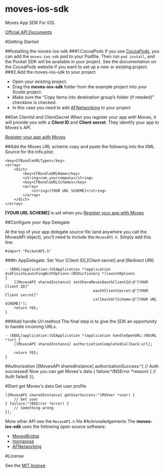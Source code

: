 moves-ios-sdk
=============
Moves App SDK For iOS. 

[Official API Documents](https://dev.moves-app.com/)

#Getting Started

##Installing the moves-ios-sdk
###1.CocoaPods
If you use [CocoaPods](http://cocoapods.org/), you can add the ``moves-ios-sdk`` pod to your Podfile. Then run ``pod install``, and the Pocket SDK will be available in your project. See the documentation on the CocoaPods website if you want to set up a new or existing project.
###2.Add the moves-ios-sdk to your project
- Open your existing project.
- Drag the **moves-ios-sdk** folder from the example project into your Xcode project.
- Make sure the “Copy items into destination group’s folder (if needed)” checkbox is checked.
- In this case you need to add [AFNetworking](https://github.com/AFNetworking/AFNetworking) to your project

##Get ClientId and ClientSecret
When you register your app with Moves, it will provide you with a **Client ID** and **Client secret**. They identify your app to Moves's API. 

[Register your app with Moves](https://dev.moves-app.com/clients)

##Add the Moves URL scheme
copy and paste the following into the XML Source for the Info.plist:

    <key>CFBundleURLTypes</key>
    <array>
        <dict>
            <key>CFBundleURLName</key>
            <string>com.yourcompany</string>
            <key>CFBundleURLSchemes</key>
            <array>
                <string>[YOUR URL SCHEME]</string>
            </array>
        </dict>
    </array>
**[YOUR URL SCHEME]** is set when you [Register your app with Moves](https://dev.moves-app.com/clients)

##Configure your App Delegate

At the top of your app delegate source file (and anywhere you call the MovesAPI object), you'll need to include the ``MovesAPI.h``.  Simply add this line:

``#import "PocketAPI.h"``

###In AppDelegate. Set Your [Client ID],[Client secret] and [Redirect URI]

    - (BOOL)application:(UIApplication *)application didFinishLaunchingWithOptions:(NSDictionary *)launchOptions
    {
        [[MovesAPI sharedInstance] setShareMovesOauthClientId:@"[YOUR Client ID]"
                                            oauthClientSecret:@"[YOUR Client secret]"
                                            callbackUrlScheme:@"[YOUR URL SCHEME]"];
        return YES;
    }
###Add handle Url method
The final step is to give the SDK an opportunity to handle incoming URLs. 
 
    - (BOOL)application:(UIApplication *)application handleOpenURL:(NSURL *)url {
        [[MovesAPI sharedInstance] authorizationCompletedCallback:url];
    
        return YES;
    }

#Authorization 
    [[MovesAPI sharedInstance] authorizationSuccess:^{
        // Auth successed! Now you can get Moves's data
    } failure:^(NSError *reason) {
        // Auth failed!
    }];

#Start get Moves's data
Get user profile

    [[MovesAPI sharedInstance] getUserSuccess:^(MVUser *user) {
        // Get user
    } failure:^(NSError *error) {
        // Something wrong
    }];

More other API see the ``MovesAPI.h`` file
#Acknowledgements
The **moves-ios-sdk** uses the following open source software:

- [MovesBridge](https://github.com/mharju/MovesBridge)
- [mongoose](https://github.com/valenok/mongoose)
- [AFNetworking](https://github.com/AFNetworking/AFNetworking)

#License

See the [MIT license](https://github.com/vitoziv/moves-ios-sdk/blob/master/LICENSE).